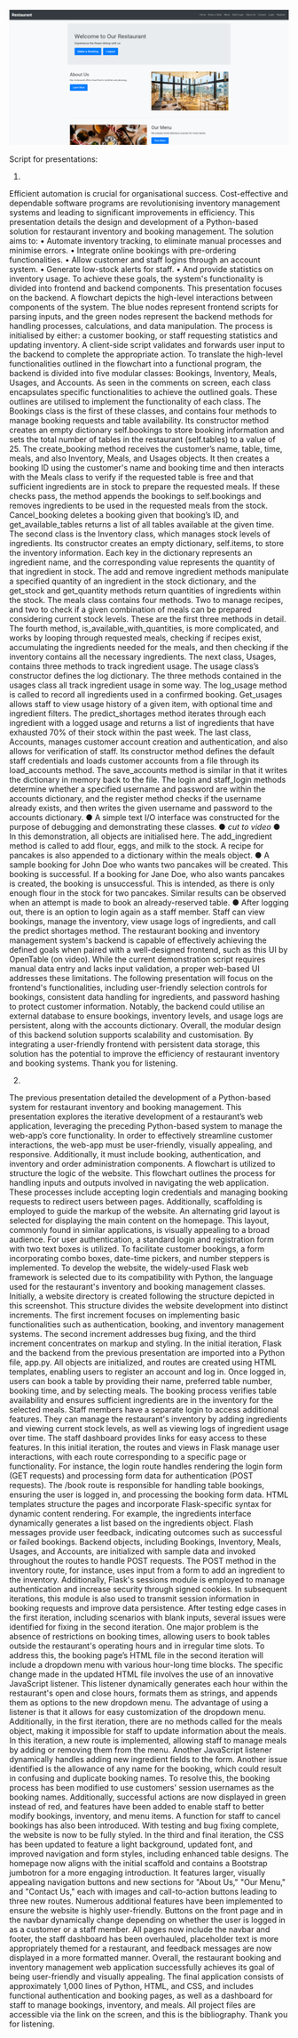 ![website](https://github.com/OliverW147/Y12-Restaurant-Website/blob/main/image.png?raw=true)

Script for presentations:

1.

Efficient automation is crucial for organisational success. Cost-effective and dependable software programs are revolutionising inventory management systems and leading to significant improvements in efficiency. This presentation details the design and development of a Python-based solution for restaurant inventory and booking management.
The solution aims to:
•	Automate inventory tracking, to eliminate manual processes and minimise errors.
•	Integrate online bookings with pre-ordering functionalities.
•	Allow customer and staff logins through an account system.
•	Generate low-stock alerts for staff.
•	And provide statistics on inventory usage.
To achieve these goals, the system's functionality is divided into frontend and backend components. This presentation focuses on the backend.
A flowchart depicts the high-level interactions between components of the system. The blue nodes represent frontend scripts for parsing inputs, and the green nodes represent the backend methods for handling processes, calculations, and data manipulation. The process is initialised by either: a customer booking, or staff requesting statistics and updating inventory. A client-side script validates and forwards user input to the backend to complete the appropriate action.
To translate the high-level functionalities outlined in the flowchart into a functional program, the backend is divided into five modular classes: Bookings, Inventory, Meals, Usages, and Accounts. As seen in the comments on screen, each class encapsulates specific functionalities to achieve the outlined goals.
These outlines are utilised to implement the functionality of each class.
The Bookings class is the first of these classes, and contains four methods to manage booking requests and table availability.
Its constructor method creates an empty dictionary self.bookings to store booking information and sets the total number of tables in the restaurant (self.tables) to a value of 25.
The create_booking method receives the customer’s name, table, time, meals, and also Inventory, Meals, and Usages objects. It then creates a booking ID using the customer's name and booking time and then interacts with the Meals class to verify if the requested table is free and that sufficient ingredients are in stock to prepare the requested meals.
If these checks pass, the method appends the bookings to self.bookings and removes ingredients to be used in the requested meals from the stock.
Cancel_booking deletes a booking given that booking’s ID, and get_available_tables returns a list of all tables available at the given time.
The second class is the Inventory class, which manages stock levels of ingredients.
Its constructor creates an empty dictionary, self.items, to store the inventory information. Each key in the dictionary represents an ingredient name, and the corresponding value represents the quantity of that ingredient in stock.
The add and remove ingredient methods manipulate a specified quantity of an ingredient in the stock dictionary, and the get_stock and get_quantity methods return quantities of ingredients within the stock.
The meals class contains four methods. Two to manage recipes, and two to check if a given combination of meals can be prepared considering current stock levels.
These are the first three methods in detail.
The fourth method, is_available_with_quantities, is more complicated, and works by looping through requested meals, checking if recipes exist, accumulating the ingredients needed for the meals, and then checking if the inventory contains all the necessary ingredients.
The next class, Usages, contains three methods to track ingredient usage.
The usage class’s constructor defines the log dictionary. The three methods contained in the usages class all track ingredient usage in some way. The log_usage method is called to record all ingredients used in a confirmed booking. Get_usages allows staff to view usage history of a given item, with optional time and ingredient filters.
The predict_shortages method iterates through each ingredient with a logged usage and returns a list of ingredients that have exhausted 70% of their stock within the past week.
The last class, Accounts, manages customer account creation and authentication, and also allows for verification of staff.
Its constructor method defines the default staff credentials and loads customer accounts from a file through its load_accounts method. The save_accounts method is similar in that it writes the dictionary in memory back to the file.
The login and staff_login methods determine whether a specified username and password are within the accounts dictionary, and the register method checks if the username already exists, and then writes the given username and password to the accounts dictionary.
●	A simple text I/O interface was constructed for the purpose of debugging and demonstrating these classes.
●	*cut to video* 
●	In this demonstration, all objects are initialised here. The add_ingredient method is called to add flour, eggs, and milk to the stock. A recipe for pancakes is also appended to a dictionary within the meals object.
●	A sample booking for John Doe who wants two pancakes will be created. This booking is successful. If a booking for Jane Doe, who also wants pancakes is created, the booking is unsuccessful. This is intended, as there is only enough flour in the stock for two pancakes. Similar results can be observed when an attempt is made to book an already-reserved table.
●	After logging out, there is an option to login again as a staff member. Staff can view bookings, manage the inventory, view usage logs of ingredients, and call the predict shortages method.
The restaurant booking and inventory management system's backend is capable of effectively achieving the defined goals when paired with a well-designed frontend, such as this UI by OpenTable (on video). While the current demonstration script requires manual data entry and lacks input validation, a proper web-based UI addresses these limitations. The following presentation will focus on the frontend's functionalities, including user-friendly selection controls for bookings, consistent data handling for ingredients, and password hashing to protect customer information. 
Notably, the backend could utilise an external database to ensure bookings, inventory levels, and usage logs are persistent, along with the accounts dictionary.
Overall, the modular design of this backend solution supports scalability and customisation. By integrating a user-friendly frontend with persistent data storage, this solution has the potential to improve the efficiency of restaurant inventory and booking systems.
Thank you for listening.

2.

The previous presentation detailed the development of a Python-based system for restaurant inventory and booking management. This presentation explores the iterative development of a restaurant’s web application, leveraging the preceding Python-based system to manage the web-app’s core functionality.
In order to effectively streamline customer interactions, the web-app must be user-friendly, visually appealing, and responsive.
Additionally, it must include booking, authentication, and inventory and order administration components.
A flowchart is utilized to structure the logic of the website. This flowchart outlines the process for handling inputs and outputs involved in navigating the web application. These processes include accepting login credentials and managing booking requests to redirect users between pages.
Additionally, scaffolding is employed to guide the markup of the website.
An alternating grid layout is selected for displaying the main content on the homepage. This layout, commonly found in similar applications, is visually appealing to a broad audience.
For user authentication, a standard login and registration form with two text boxes is utilized. To facilitate customer bookings, a form incorporating combo boxes, date-time pickers, and number steppers is implemented.
To develop the website, the widely-used Flask web framework is selected due to its compatibility with Python, the language used for the restaurant's inventory and booking management classes. Initially, a website directory is created following the structure depicted in this screenshot. This structure divides the website development into distinct increments. The first increment focuses on implementing basic functionalities such as authentication, booking, and inventory management systems. The second increment addresses bug fixing, and the third increment concentrates on markup and styling.
In the initial iteration, Flask and the backend from the previous presentation are imported into a Python file, app.py. All objects are initialized, and routes are created using HTML templates, enabling users to register an account and log in. Once logged in, users can book a table by providing their name, preferred table number, booking time, and by selecting meals. The booking process verifies table availability and ensures sufficient ingredients are in the inventory for the selected meals. Staff members have a separate login to access additional features. They can manage the restaurant's inventory by adding ingredients and viewing current stock levels, as well as viewing logs of ingredient usage over time. The staff dashboard provides links for easy access to these features.
In this initial iteration, the routes and views in Flask manage user interactions, with each route corresponding to a specific page or functionality. For instance, the login route handles rendering the login form (GET requests) and processing form data for authentication (POST requests). The /book route is responsible for handling table bookings, ensuring the user is logged in, and processing the booking form data.
HTML templates structure the pages and incorporate Flask-specific syntax for dynamic content rendering. For example, the ingredients interface dynamically generates a list based on the ingredients object. Flash messages provide user feedback, indicating outcomes such as successful or failed bookings. Backend objects, including Bookings, Inventory, Meals, Usages, and Accounts, are initialized with sample data and invoked throughout the routes to handle POST requests. The POST method in the inventory route, for instance, uses input from a form to add an ingredient to the inventory.
Additionally, Flask's sessions module is employed to manage authentication and increase security through signed cookies. In subsequent iterations, this module is also used to transmit session information in booking requests and improve data persistence.
After testing edge cases in the first iteration, including scenarios with blank inputs, several issues were identified for fixing in the second iteration.
One major problem is the absence of restrictions on booking times, allowing users to book tables outside the restaurant's operating hours and in irregular time slots. To address this, the booking page’s HTML file in the second iteration will include a dropdown menu with various hour-long time blocks.
The specific change made in the updated HTML file involves the use of an innovative JavaScript listener. This listener dynamically generates each hour within the restaurant's open and close hours, formats them as strings, and appends them as options to the new dropdown menu. The advantage of using a listener is that it allows for easy customization of the dropdown menu.
Additionally, in the first iteration, there are no methods called for the meals object, making it impossible for staff to update information about the meals. In this iteration, a new route is implemented, allowing staff to manage meals by adding or removing them from the menu. Another JavaScript listener dynamically handles adding new ingredient fields to the form.
Another issue identified is the allowance of any name for the booking, which could result in confusing and duplicate booking names. To resolve this, the booking process has been modified to use customers' session usernames as the booking names.
Additionally, successful actions are now displayed in green instead of red, and features have been added to enable staff to better modify bookings, inventory, and menu items. A function for staff to cancel bookings has also been introduced.
With testing and bug fixing complete, the website is now to be fully styled. In the third and final iteration, the CSS has been updated to feature a light background, updated font, and improved navigation and form styles, including enhanced table designs.
The homepage now aligns with the initial scaffold and contains a Bootstrap jumbotron for a more engaging introduction. It features larger, visually appealing navigation buttons and new sections for "About Us," "Our Menu," and "Contact Us," each with images and call-to-action buttons leading to three new routes.
Numerous additional features have been implemented to ensure the website is highly user-friendly. Buttons on the front page and in the navbar dynamically change depending on whether the user is logged in as a customer or a staff member. All pages now include the navbar and footer, the staff dashboard has been overhauled, placeholder text is more appropriately themed for a restaurant, and feedback messages are now displayed in a more formatted manner.
Overall, the restaurant booking and inventory management web application successfully achieves its goal of being user-friendly and visually appealing. The final application consists of approximately 1,000 lines of Python, HTML, and CSS, and includes functional authentication and booking pages, as well as a dashboard for staff to manage bookings, inventory, and meals.
All project files are accessible via the link on the screen, and this is the bibliography. Thank you for listening.
